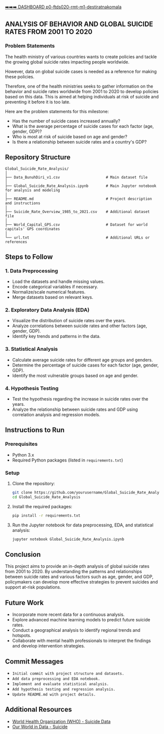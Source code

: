 [➡️➡️➡️ DASHBOARD p0-ftds020-rmt-m1-destiratnakomala](https://lookerstudio.google.com/reporting/902f1672-693e-42d2-8db3-909953cbda9f)

## ANALYSIS OF BEHAVIOR AND GLOBAL SUICIDE RATES FROM 2001 TO 2020

### Problem Statements
The health ministry of various countries wants to create policies and tackle the growing global suicide rates impacting people worldwide.

However, data on global suicide cases is needed as a reference for making these policies.

Therefore, one of the health ministries seeks to gather information on the behavior and suicide rates worldwide from 2001 to 2020 to develop policies based on this data. This is aimed at helping individuals at risk of suicide and preventing it before it is too late.

Here are the problem statements for this milestone:
- Has the number of suicide cases increased annually?
- What is the average percentage of suicide cases for each factor (age, gender, GDP)?
- Who is most at risk of suicide based on age and gender?
- Is there a relationship between suicide rates and a country's GDP?

## Repository Structure


```
Global_Suicide_Rate_Analysis/
│
├── Data_BunuhDiri_v1.csv                     # Main dataset file
│
├── Global_Suicide_Rate_Analysis.ipynb        # Main Jupyter notebook for analysis and modeling
│
├── README.md                                 # Project description and instructions
│
├── Suicide_Rate_Overview_1985_to_2021.csv    # Additional dataset file
│
├── World_Capital_GPS.csv                     # Dataset for world capitals' GPS coordinates
│
└── url.txt                                   # Additional URLs or references
```

## Steps to Follow

### 1. Data Preprocessing
- Load the datasets and handle missing values.
- Encode categorical variables if necessary.
- Normalize/scale numerical features.
- Merge datasets based on relevant keys.

### 2. Exploratory Data Analysis (EDA)
- Visualize the distribution of suicide rates over the years.
- Analyze correlations between suicide rates and other factors (age, gender, GDP).
- Identify key trends and patterns in the data.

### 3. Statistical Analysis
- Calculate average suicide rates for different age groups and genders.
- Determine the percentage of suicide cases for each factor (age, gender, GDP).
- Identify the most vulnerable groups based on age and gender.

### 4. Hypothesis Testing
- Test the hypothesis regarding the increase in suicide rates over the years.
- Analyze the relationship between suicide rates and GDP using correlation analysis and regression models.

## Instructions to Run

### Prerequisites
- Python 3.x
- Required Python packages (listed in `requirements.txt`)

### Setup
1. Clone the repository:
   ```bash
   git clone https://github.com/yourusername/Global_Suicide_Rate_Analysis.git
   cd Global_Suicide_Rate_Analysis
   ```

2. Install the required packages:
   ```bash
   pip install -r requirements.txt
   ```

3. Run the Jupyter notebook for data preprocessing, EDA, and statistical analysis:
   ```bash
   jupyter notebook Global_Suicide_Rate_Analysis.ipynb
   ```

## Conclusion
This project aims to provide an in-depth analysis of global suicide rates from 2001 to 2020. By understanding the patterns and relationships between suicide rates and various factors such as age, gender, and GDP, policymakers can develop more effective strategies to prevent suicides and support at-risk populations.

## Future Work
- Incorporate more recent data for a continuous analysis.
- Explore advanced machine learning models to predict future suicide rates.
- Conduct a geographical analysis to identify regional trends and hotspots.
- Collaborate with mental health professionals to interpret the findings and develop intervention strategies.

## Commit Messages
- `Initial commit with project structure and datasets.`
- `Add data preprocessing and EDA notebook.`
- `Implement and evaluate statistical analysis.`
- `Add hypothesis testing and regression analysis.`
- `Update README.md with project details.`

## Additional Resources
- [World Health Organization (WHO) - Suicide Data](https://www.who.int/data/gho/data/themes/mental-health/suicide-rates)
- [Our World in Data - Suicide](https://ourworldindata.org/suicide)
```

